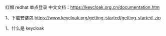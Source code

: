 红帽 redhat 单点登录
中文文档：https://keycloak.org.cn/documentation.htm

1、下载安装包
https://www.keycloak.org/getting-started/getting-started-zip

1、什么是 keycloak




